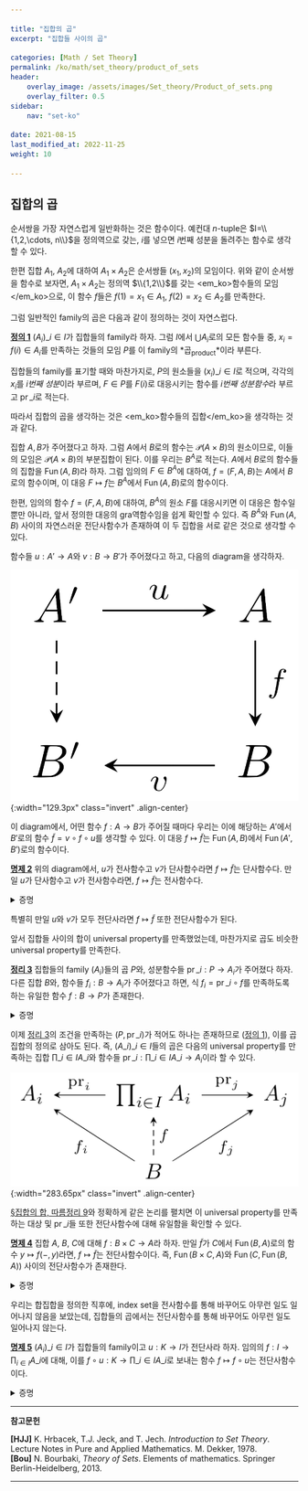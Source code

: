 ```yaml
---

title: "집합의 곱"
excerpt: "집합들 사이의 곱"

categories: [Math / Set Theory]
permalink: /ko/math/set_theory/product_of_sets
header:
    overlay_image: /assets/images/Set_theory/Product_of_sets.png
    overlay_filter: 0.5
sidebar: 
    nav: "set-ko"

date: 2021-08-15
last_modified_at: 2022-11-25
weight: 10

---
```


## 집합의 곱

순서쌍을 가장 자연스럽게 일반화하는 것은 함수이다. 예컨대 $n$-tuple은 $I=\\{1,2,\cdots, n\\}$을 정의역으로 갖는, $i$를 넣으면 $i$번째 성분을 돌려주는 함수로 생각할 수 있다.

한편 집합 $A_1$, $A_2$에 대하여 $A_1\times A_2$은 순서쌍들 $(x_1,x_2)$의 모임이다. 위와 같이 순서쌍을 함수로 보자면, $A_1\times A_2$는 정의역 $\\{1,2\\}$를 갖는 <em_ko>함수들의 모임</em_ko>으로, 이 함수 $f$들은 $f(1)=x_1\in A_1$, $f(2)=x_2\in A_2$를 만족한다. 

그럼 일반적인 family의 곱은 다음과 같이 정의하는 것이 자연스럽다.

<div class="definition" markdown="1">

<ins id="df1">**정의 1**</ins> $(A_i)\_{i\in I}$가 집합들의 family라 하자. 그럼 $I$에서 $\bigcup A_i$로의 모든 함수들 중, $x_i=f(i)\in A_i$를 만족하는 것들의 모임 $P$를 이 family의 *곱<sub>product</sub>*이라 부른다.

집합들의 family를 표기할 때와 마찬가지로, $P$의 원소들을 $(x_i)\_{i\in I}$로 적으며, 각각의 $x_i$를 *$i$번째 성분*이라 부르며, $F\in P$를 $F(i)$로 대응시키는 함수를 *$i$번째 성분함수*라 부르고 $\operatorname{pr}\_i$로 적는다.

</div>

따라서 집합의 곱을 생각하는 것은 <em_ko>함수들의 집합</em_ko>을 생각하는 것과 같다. 

집합 $A,B$가 주어졌다고 하자. 그럼 $A$에서 $B$로의 함수는 $\mathcal{P}(A\times B)$의 원소이므로, 이들의 모임은 $\mathcal{P}(A\times B)$의 부분집합이 된다. 이를 우리는 $B^A$로 적는다. $A$에서 $B$로의 함수들의 집합을 $\operatorname{Fun}(A,B)$라 하자. 그럼 임의의 $F\in B^A$에 대하여, $f=(F,A,B)$는 $A$에서 $B$로의 함수이며, 이 대응 $F\mapsto f$는 $B^A$에서 $\operatorname{Fun}(A,B)$로의 함수이다. 

한편, 임의의 함수 $f=(F,A,B)$에 대하여, $B^A$의 원소 $F$를 대응시키면 이 대응은 함수일 뿐만 아니라, 앞서 정의한 대응의 gra역함수임을 쉽게 확인할 수 있다. 즉 $B^A$와 $\operatorname{Fun}(A,B)$ 사이의 자연스러운 전단사함수가 존재하여 이 두 집합을 서로 같은 것으로 생각할 수 있다.

함수들 $u:A'\rightarrow A$와 $v:B\rightarrow B'$가 주어졌다고 하고, 다음의 diagram을 생각하자.

![induced_mapping](/assets/images/Set_theory/Product_of_sets-1.png){:width="129.3px"  class="invert" .align-center}

이 diagram에서, 어떤 함수 $f:A\rightarrow B$가 주어질 때마다 우리는 이에 해당하는 $A'$에서 $B'$로의 함수 $\tilde{f}=v\circ f\circ u$를 생각할 수 있다. 이 대응 $f\mapsto \tilde{f}$는 $\operatorname{Fun}(A, B)$에서 $\operatorname{Fun}(A', B')$로의 함수이다.

<div class="proposition" markdown="1">

<ins id="pp2">**명제 2**</ins> 위의 diagram에서, $u$가 전사함수고 $v$가 단사함수라면 $f\mapsto \tilde{f}$는 단사함수다. 만일 $u$가 단사함수고 $v$가 전사함수라면, $f\mapsto \tilde{f}$는 전사함수다.

</div>
<details class="proof" markdown="1">
<summary>증명</summary>

우선 $u$, $v$가 각각 전사함수와 단사함수라 하자. 주어진 함수 $f\mapsto\tilde{f}$가 단사임을 보이기 위해서는 $\tilde{f}=\tilde{g}$라면 $f=g$임을 보여야 한다. $s$와 $r$을 각각에 해당하는 section과 retraction이라 하자. 만일 $\tilde{f}=\tilde{g}$라면, 

$$\begin{aligned}
  f&=\operatorname{id}_B\circ f\circ\operatorname{id}_A=(r\circ v)\circ f\circ(u\circ s)=r\circ(v\circ f\circ u)\circ s\\
  &=r\circ\tilde{f}\circ s=r\circ\tilde{g}\circ s\\
  &=r\circ(v\circ g\circ u)\circ s=(r\circ v)\circ g\circ (u\circ s)=\operatorname{id}_B\circ g\circ\operatorname{id}_A=g
\end{aligned}$$

이므로 $f=g$이다. 따라서 주어진 함수는 단사함수다. 

비슷하게 $u$와 $v$가 각각 단사함수, 전사함수라 하자. 임의의 $f'\in\operatorname{Fun}(A',B')$에 대하여 $\tilde{f}=f'$인 $f\in\operatorname{Fun}(A,B)$가 존재함을 보여야 한다. $r'$, $s'$가 각각 $u$와 $v$의 retraction과 section이라 하자. 그럼

$$f'=\operatorname{id}_{B'}\circ f'\circ\operatorname{id}_{A'}=(v\circ s')\circ f'\circ(r'\circ u)=v\circ(s'\circ f'\circ r')\circ u$$

이므로, $f=s'\circ f'\circ r'$는 $\operatorname{Fun}(A,B)$의 원소이며 $f'=\tilde{f}$를 만족한다. 따라서 주어진 함수는 전사함수다.

</details>

특별히 만일 $u$와 $v$가 모두 전단사라면 $f\mapsto \tilde{f}$ 또한 전단사함수가 된다. 

앞서 집합들 사이의 합이 universal property를 만족했었는데, 마찬가지로 곱도 비슷한 universal property를 만족한다.

<div class="proposition" markdown="1">

<ins id="thm3">**정리 3**</ins> 집합들의 family $(A_i)$들의 곱 $P$와, 성분함수들 $\operatorname{pr}\_i:P\rightarrow A_i$가 주어졌다 하자. 다른 집합 $B$와, 함수들 $f_i:B\rightarrow A_i$가 주어졌다고 하면, 식 $f_i=\operatorname{pr}\_i\circ f$를 만족하도록 하는 유일한 함수 $f:B\rightarrow P$가 존재한다.

</div>
<details class="proof" markdown="1">
<summary>증명</summary>

우선 주어진 조건 $f\_i=\operatorname{pr}\_i\circ f$를 만족하는 함수 $f,f'$가 주어졌다 하자. 우리는 임의의 $y\in B$에 대해 $f(y)=f'(y)$임을 보여야 한다. 그런데 $f(y)$와 $f'(y)$는 어차피 $A$의 원소이므로 함수(순서쌍)이고, 따라서 $i$가 대응되는 값($i$번째 좌표)들에 의해 결정된다. 따라서 임의의 $y\in B$와 $i\in I$가 주어졌다고 할 때, $\operatorname{pr}\_i(f(y))=\operatorname{pr}\_i(f'(y))$라는 것을 보이면 충분하다. 그런데

$$\operatorname{pr}_i(f(y))=f_i(y)=\operatorname{pr}_i(f'(y))$$  

이므로, 그러한 함수 $f$는 유일해야 한다.

존재성의 경우, 마찬가지로 위의 유일성 증명에 힌트를 얻어 $f(y)$의 값을

> $(f(y))(i)=f_i(y)$를 만족하는 함수 (혹은 $i$번째 좌표가 $f_i(y)$인 순서쌍)

으로 정의한 후 이 대응 $y\mapsto f(y)$가 실제로 함수임을 보이면 된다. 

</details>

이제 [정리 3](#thm3)의 조건을 만족하는 $(P, \operatorname{pr}\_i)$가 적어도 하나는 존재하므로 ([정의 1](#df1)), 이를 곱집합의 정의로 삼아도 된다. 즉,  $(A\_i)\_{i\in I}$들의 곱은 다음의 universal property를 만족하는 집합 $\prod\_{i\in I} A\_i$와 함수들 $\operatorname{pr}\_i:\prod\_{i\in I}A\_i\rightarrow A_i$이라 할 수 있다.

![universal_property_of_product](/assets/images/Set_theory/Product_of_sets-2.png){:width="283.65px" class="invert" .align-center}

[§집합의 합, 따름정리 9](/ko/math/set_theory/sum_of_sets#crl9)와 정확하게 같은 논리를 펼치면 이 universal property를 만족하는 대상 및 $\operatorname{pr}\_i$들 또한 전단사함수에 대해 유일함을 확인할 수 있다. 

<div class="proposition" markdown="1">

<ins id="pp4">**명제 4**</ins> 집합 $A$, $B$, $C$에 대해 $f:B\times C\rightarrow A$라 하자. 만일 $\tilde{f}$가 $C$에서 $\operatorname{Fun}(B,A)$로의 함수 $y\mapsto f(-,y)$라면, $f\mapsto\tilde{f}$는 전단사함수이다. 즉, $\operatorname{Fun}(B\times C,A)$와 $\operatorname{Fun}(C, \operatorname{Fun}(B, A))$ 사이의 전단사함수가 존재한다.

</div>

<details class="proof" markdown="1">
<summary>증명</summary>
우선 $\tilde{f}$는 $C$에서 $\operatorname{Fun}(B,A)$로의 함수이므로, $\tilde{f}\in\operatorname{Fun}(C,\operatorname{Fun}(B,A))$이다. 따라서 주어진 함수는 $\operatorname{Fun}(B\times C, A)$에서 $\operatorname{Fun}(C, \operatorname{Fun}(B,A))$로의 함수이다. 우리는 이 함수가 전단사임을 보이기 위해 역함수를 만들 것이다.

$g\in\operatorname{Fun}(C, \operatorname{Fun}(B,A))$가 주어졌다고 하자. 그럼 임의의 $y\in C$에 대하여, $g(y)$는 $\operatorname{Fun}(B, A)$의 원소이다. 이제 $\bar{g}:B\times C\rightarrow A$를 $(x, y)$를 $g(y)(x)$로 보내는 함수로 정의하자. 그럼 임의의 $g\in \operatorname{Fun}(C,\operatorname{Fun}(B,A))$에 대하여, $g$를 $\bar{g}$로 보내는 함수

$$\begin{aligned}
-:\operatorname{Fun}(C, \operatorname{Fun}(B,A))&\rightarrow\operatorname{Fun}(B\times C,A)\\
g\phantom{function}&\mapsto\phantom{function}\bar{g}
\end{aligned}$$

를 생각할 수 있다. 앞서 말한대로, 우리는 이 함수 $-$가 원래의 함수

$$\begin{aligned}
\sim\;:\operatorname{Fun}(B\times C,A)&\rightarrow\operatorname{Fun}(C, \operatorname{Fun}(B,A))\\
f\phantom{function}&\mapsto\phantom{function}\tilde{f}
\end{aligned}$$

의 역함수임을 보여야 한다.

임의의 $f:B\times C\rightarrow A$에 대하여, $\tilde{f}\in \operatorname{Fun}(C, \operatorname{Fun}(B, A))$이다. 이제 이 함수를 거꾸로 $-$를 타고 $\operatorname{Fun}(B\times C,A)$로 보내자. 그럼 이 결과 $\bar{\tilde{f}}$는 $(x, y)$를 $\tilde{f}(y)(x)$로 보내는 함수이다. 그런데 $\tilde{f}(y)$는 함수 $f(-, y)$이므로 $\bar{\tilde{f}}=f$이다.  
한편 임의의 $g\in\operatorname{Fun}(C, \operatorname{Fun}(B, A))$에 대하여, $\bar{g}$를 먼저 적용한 후 $\tilde{\bar{g}}$를 조사해보면, $\tilde{\bar{g}}$는 $y\mapsto \bar{g}(-,y)$로 정해지는 함수이다. 그런데 $\bar{g}$의 정의에 의하여 이는 다시 $y$를 $g(y)(-)$로 보내는 함수이다. 즉 $\tilde{\bar{g}}$는 다시 $g$가 된다. 이로부터 $\bar{\tilde{f}}=f$이고 $\tilde{\bar{g}}=g$이므로 이들은 서로 역함수 관계이다. 즉, 우리는 다음을 보인 것이다.

$$\begin{aligned}
  f\overset{\sim}{\longrightarrow}&\tilde{f}\overset{-}{\longrightarrow}\bar{\tilde{f}}=f,\\
  g\overset{-}{\longrightarrow}&\bar{g}\overset{\sim}{\longrightarrow}\tilde{\bar{g}}=g
\end{aligned}$$

그러므로 $\sim\;:f\mapsto\tilde{f}$는 전단사이다. 
</details>

우리는 합집합을 정의한 직후에, index set을 전사함수를 통해 바꾸어도 아무런 일도 일어나지 않음을 보았는데, 집합들의 곱에서는 전단사함수를 통해 바꾸어도 아무런 일도 일어나지 않는다. 

<div class="proposition" markdown="1">

<ins id="pp5">**명제 5**</ins> $(A_i)\_{i\in I}$가 집합들의 family이고 $u:K\rightarrow I$가 전단사라 하자. 임의의 $f:I\rightarrow \prod_{i\in I}A\_i$에 대해, 이를 $f\circ u: K\rightarrow \prod\_{i\in I} A\_i$로 보내는 함수 $f\mapsto f\circ u$는 전단사함수이다.

</div>

<details class="proof" markdown="1">
<summary>증명</summary>
다음의 diagram을 생각하자.

![induced_bijection](/assets/images/Set_theory/Product_of_sets-3.png){:width="275.25px"  class="invert" .align-center}

여기서 $v$는 $(x_i)\_{i\in I}$를 $(x\_{u(k)})\_{k\in K}$로 대응시키는 전단사함수이다. 그럼 위의 [명제 2](#pp2)에 의하여 $F\mapsto F\circ U$는 전단사다.
</details>



---
**참고문헌**

**[HJJ]** K. Hrbacek, T.J. Jeck, and T. Jech. *Introduction to Set Theory*. Lecture Notes in Pure and Applied Mathematics. M. Dekker, 1978.  
**[Bou]** N. Bourbaki, <i>Theory of Sets</i>. Elements of mathematics. Springer Berlin-Heidelberg, 2013.

---

